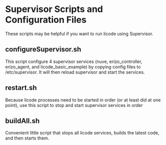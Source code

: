 # Supervisor Scripts and Configuration Files

These scripts may be helpful if you want to run licode using Supervisor.

## configureSupervisor.sh

This script configure 4 supervisor services (nuve, erizo_controller, erizo_agent, and licode_basic_example) by copying config files to /etc/supervisor.  It will then reload supervisor and start the services.

## restart.sh

Because licode processes need to be started in order (or at least did at one point), use this script to stop and start supervisor services in order

## buildAll.sh

Convenient little script that stops all licode services, builds the latest code, and then starts them.